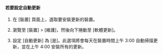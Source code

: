#### 若要設定自動更新

1. 在 [裝置] 頁面上，選取要安裝更新的裝置。

2. 瀏覽至 [裝置] > [維護]，然後向下捲動至 [軟體更新]。

3. 設定 [自動更新] 為 [是]。此選項將會每天在裝置時間上午 3:00 自動掃描更新，並在上午 4:00 安裝所有的更新。

<!---HONumber=62-->
